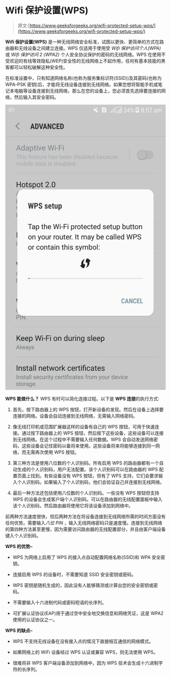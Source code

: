 # Wifi 保护设置(WPS)

> 原文:[https://www.geeksforgeeks.org/wifi-protected-setup-wps/](https://www.geeksforgeeks.org/wifi-protected-setup-wps/)

**Wifi 保护设置(WPS)** 是一种无线网络安全标准，试图以更快、更简单的方式在路由器和无线设备之间建立连接。WPS 仅适用于使用受 *Wifi 保护访问个人(WPA)* 或 *Wifi 保护访问 2 (WPA2)* 个人安全协议保护的密码的无线网络。WPS 在使用不受欢迎的有线等效隐私(WEP)安全性的无线网络上不起作用，任何有基本技能的黑客都可以轻松破解这种安全性。

在标准设置中，只有知道网络名称(也称为服务集标识符(SSID))及其密码(也称为 WPA-PSK 密钥)后，才能将无线设备连接到无线网络。如果您想将智能手机或笔记本电脑等设备连接到无线网络，那么在您的设备上，您必须首先选择要连接的网络，然后输入其安全密码。

![](img/7d7da86f11aafb4d46c1dab2477b0c2e.png)

**WPS 能做什么？**
WPS 有时可以简化连接过程。以下是 **WPS 连接**的执行方式:

1.  首先，按下路由器上的 WPS 按钮，打开新设备的发现。然后在设备上选择要连接的网络。设备会自动连接到无线网络，无需输入网络密码。

2.  像无线打印机或范围扩展器这样的设备有自己的 WPS 按钮，可用于快速连接。通过按下路由器上的 WPS 按钮，然后按下这些设备，这些设备可以连接到无线网络。在这个过程中不需要输入任何数据。WPS 会自动发送网络密码，这些设备会记住密码以备将来使用。这些设备将来将能够连接到同一网络，而无需再次使用 WPS 按钮。

3.  第三种方法是使用八位数的个人识别码。所有启用 WPS 的路由器都有一个自动生成的个人识别码，用户无法配置。该个人识别码可以在路由器的 WPS 配置页面上找到。有些设备没有 WPS 按钮，但有了 WPS 支持，它们会要求输入个人识别码。如果输入了个人识别码，他们会验证自己并连接到无线网络。

4.  最后一种方法还包括使用八位数的个人识别码。一些没有 WPS 按钮但支持 WPS 的设备会生成客户端个人识别码。可以在路由器的无线配置面板中输入该个人识别码，然后路由器将使用它将该设备添加到网络中。

前两种方法速度很快，但后两种方法在将设备连接到无线网络所需的时间方面没有任何优势。需要输入*八位 PIN* ，输入无线网络密码只是速度慢。连接到无线网络的第四种方法甚至更慢，因为需要访问路由器的无线配置部分，并且由客户端设备键入个人识别码。

**WPS 的优势–**

*   WPS 为网络上启用了 WPS 的接入点自动配置网络名称(SSID)和 WPA 安全密钥。

*   连接启用 WPS 的设备时，不需要知道 SSID 安全密钥或密码。

*   WPS 密钥是随机生成的，因此没有人能够猜测或计算出您的安全密钥或密码。

*   不需要输入十六进制代码或密码短语的长序列。

*   可扩展认证协议(EAP)用于通过空中安全地交换信息和网络凭证，这是 WPA2 使用的认证协议之一。

**WPS 的缺点–**

*   WPS 不支持无线设备在没有接入点的情况下直接相互通信的网络模式。

*   如果网络上的 WiFi 设备经过 WPS 认证或兼容 WPS，则无法使用 WPS。

*   很难将非 WPS 客户端设备添加到网络中，因为 WPS 技术会生成十六进制字符的长序列。